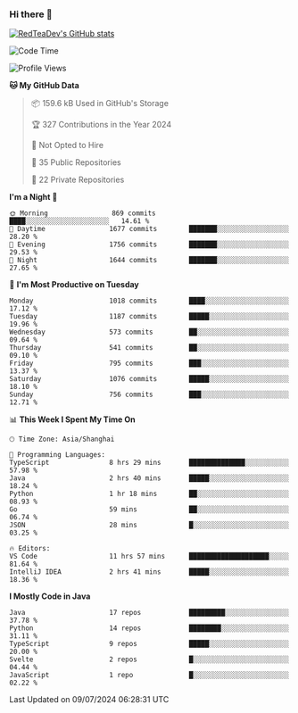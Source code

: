 ### Hi there 👋

<!--
**RedTeaDev/RedTeaDev** is a ✨ _special_ ✨ repository because its `README.md` (this file) appears on your GitHub profile.

Here are some ideas to get you started:

- 🔭 I’m currently working on ...
- 🌱 I’m currently learning ...
- 👯 I’m looking to collaborate on ...
- 🤔 I’m looking for help with ...
- 💬 Ask me about ...
- 📫 How to reach me: ...
- 😄 Pronouns: ...
- ⚡ Fun fact: ...
-->

<!--
[![wakatime](https://wakatime.com/badge/user/6b101ed0-04c0-4490-9283-eb61f2efff96.svg)](https://wakatime.com/@6b101ed0-04c0-4490-9283-eb61f2efff96)
!-->

[![RedTeaDev's GitHub stats](https://github-readme-stats.vercel.app/api?username=RedTeaDev)](https://github.com/anuraghazra/github-readme-stats)
<!--
[![willianrod's wakatime stats](https://github-readme-stats.vercel.app/api/wakatime?username=RedTeaDev)](https://github.com/anuraghazra/github-readme-stats)
!-->
<!--START_SECTION:waka-->
![Code Time](http://img.shields.io/badge/Code%20Time-2%2C360%20hrs%2026%20mins-blue)

![Profile Views](http://img.shields.io/badge/Profile%20Views-0-blue)

**🐱 My GitHub Data** 

> 📦 159.6 kB Used in GitHub's Storage 
 > 
> 🏆 327 Contributions in the Year 2024
 > 
> 🚫 Not Opted to Hire
 > 
> 📜 35 Public Repositories 
 > 
> 🔑 22 Private Repositories 
 > 
**I'm a Night 🦉** 

```text
🌞 Morning                869 commits         ████░░░░░░░░░░░░░░░░░░░░░   14.61 % 
🌆 Daytime                1677 commits        ███████░░░░░░░░░░░░░░░░░░   28.20 % 
🌃 Evening                1756 commits        ███████░░░░░░░░░░░░░░░░░░   29.53 % 
🌙 Night                  1644 commits        ███████░░░░░░░░░░░░░░░░░░   27.65 % 
```
📅 **I'm Most Productive on Tuesday** 

```text
Monday                   1018 commits        ████░░░░░░░░░░░░░░░░░░░░░   17.12 % 
Tuesday                  1187 commits        █████░░░░░░░░░░░░░░░░░░░░   19.96 % 
Wednesday                573 commits         ██░░░░░░░░░░░░░░░░░░░░░░░   09.64 % 
Thursday                 541 commits         ██░░░░░░░░░░░░░░░░░░░░░░░   09.10 % 
Friday                   795 commits         ███░░░░░░░░░░░░░░░░░░░░░░   13.37 % 
Saturday                 1076 commits        █████░░░░░░░░░░░░░░░░░░░░   18.10 % 
Sunday                   756 commits         ███░░░░░░░░░░░░░░░░░░░░░░   12.71 % 
```


📊 **This Week I Spent My Time On** 

```text
🕑︎ Time Zone: Asia/Shanghai

💬 Programming Languages: 
TypeScript               8 hrs 29 mins       ██████████████░░░░░░░░░░░   57.98 % 
Java                     2 hrs 40 mins       █████░░░░░░░░░░░░░░░░░░░░   18.24 % 
Python                   1 hr 18 mins        ██░░░░░░░░░░░░░░░░░░░░░░░   08.93 % 
Go                       59 mins             ██░░░░░░░░░░░░░░░░░░░░░░░   06.74 % 
JSON                     28 mins             █░░░░░░░░░░░░░░░░░░░░░░░░   03.25 % 

🔥 Editors: 
VS Code                  11 hrs 57 mins      ████████████████████░░░░░   81.64 % 
IntelliJ IDEA            2 hrs 41 mins       █████░░░░░░░░░░░░░░░░░░░░   18.36 % 
```

**I Mostly Code in Java** 

```text
Java                     17 repos            █████████░░░░░░░░░░░░░░░░   37.78 % 
Python                   14 repos            ████████░░░░░░░░░░░░░░░░░   31.11 % 
TypeScript               9 repos             █████░░░░░░░░░░░░░░░░░░░░   20.00 % 
Svelte                   2 repos             █░░░░░░░░░░░░░░░░░░░░░░░░   04.44 % 
JavaScript               1 repo              █░░░░░░░░░░░░░░░░░░░░░░░░   02.22 % 
```




 Last Updated on 09/07/2024 06:28:31 UTC
<!--END_SECTION:waka-->


